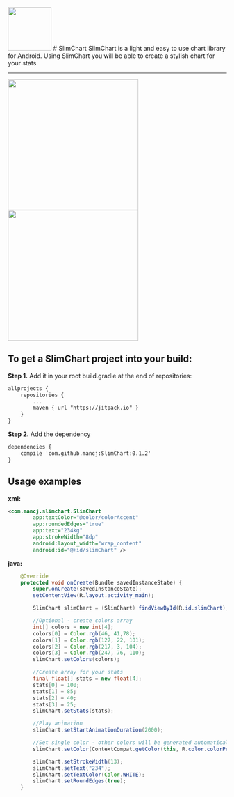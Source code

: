 <img src="https://github.com/mancj/SlimChart/blob/master/art/app_logo.png" width="100"> 
# SlimChart
SlimChart is a light and easy to use chart library for Android.
Using SlimChart you will be able to create a stylish chart for your stats

----------
<img src="https://github.com/mancj/SlimChart/blob/master/art/slim-chart-screencast.gif" width="300"> 
<img src="https://github.com/mancj/SlimChart/blob/master/art/device-2016-10-31-215202.png" width="300"> 

## To get a SlimChart project into your build:

**Step 1.** Add it in your root build.gradle at the end of repositories:
```xml 
allprojects {
    repositories {
        ...
        maven { url "https://jitpack.io" }
    }
}
```
**Step 2.** Add the dependency
```xml
dependencies {
    compile 'com.github.mancj:SlimChart:0.1.2'
}
```


## Usage examples

**xml:**
```xml
<com.mancj.slimchart.SlimChart
        app:textColor="@color/colorAccent"
        app:roundedEdges="true"
        app:text="234kg"
        app:strokeWidth="8dp"
        android:layout_width="wrap_content"
        android:id="@+id/slimChart" />
```

**java:**
```java
    @Override
    protected void onCreate(Bundle savedInstanceState) {
        super.onCreate(savedInstanceState);
        setContentView(R.layout.activity_main);

        SlimChart slimChart = (SlimChart) findViewById(R.id.slimChart);

        //Optional - create colors array
        int[] colors = new int[4];
        colors[0] = Color.rgb(46, 41,78);
        colors[1] = Color.rgb(127, 22, 101);
        colors[2] = Color.rgb(217, 3, 104);
        colors[3] = Color.rgb(247, 76, 110);
        slimChart.setColors(colors);

        //Create array for your stats
        final float[] stats = new float[4];
        stats[0] = 100;
        stats[1] = 85;
        stats[2] = 40;
        stats[3] = 25;
        slimChart.setStats(stats);

        //Play animation
        slimChart.setStartAnimationDuration(2000);

        //Set single color - other colors will be generated automatically
        slimChart.setColor(ContextCompat.getColor(this, R.color.colorPrimary));

        slimChart.setStrokeWidth(13);
        slimChart.setText("234");
        slimChart.setTextColor(Color.WHITE);
        slimChart.setRoundEdges(true);
    }
```
